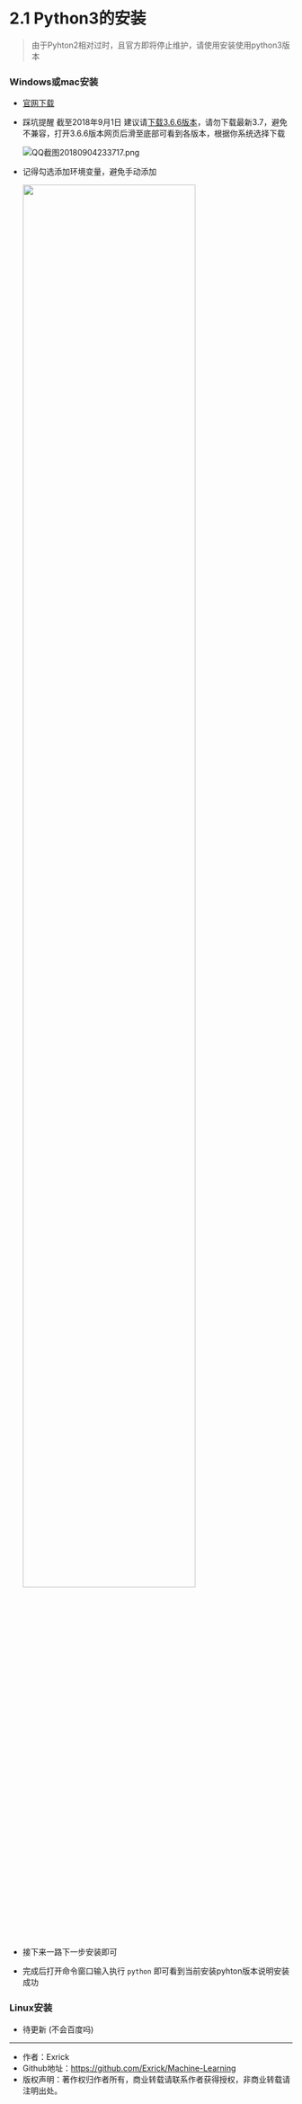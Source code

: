 # 2.1 Python3的安装

> 由于Pyhton2相对过时，且官方即将停止维护，请使用安装使用python3版本

### Windows或mac安装

- [官网下载](https://www.python.org/downloads/)

- 踩坑提醒 截至2018年9月1日 建议请[下载3.6.6版本](https://www.python.org/downloads/release/python-366/)，请勿下载最新3.7，避免不兼容，打开3.6.6版本网页后滑至底部可看到各版本，根据你系统选择下载

    ![QQ截图20180904233717.png](https://i.loli.net/2018/09/04/5b8ea6ceb3f88.png)

- 记得勾选添加环境变量，避免手动添加

    <img src="https://i.loli.net/2018/09/05/5b8eac091d59a.png" width="80%"/>

- 接下来一路下一步安装即可
- 完成后打开命令窗口输入执行 `python` 即可看到当前安装pyhton版本说明安装成功

### Linux安装

- 待更新 (不会百度吗)

---

- 作者：Exrick
- Github地址：https://github.com/Exrick/Machine-Learning
- 版权声明：著作权归作者所有，商业转载请联系作者获得授权，非商业转载请注明出处。
